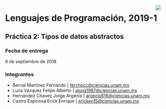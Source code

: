 <p align="center">
  <img src="http://lenguajesfc.com/20191/images/ciencias.png" align="right" hspace="5">
  <h1>Lenguajes de Programación, 2019-1</h1>
</p>

Práctica 2: Tipos de datos abstractos
-------------------------------------

### Fecha de entrega

6 de septiembre de 2018

### Integrantes

* Bernal Martínez Fernando | ferchocc@ciencias.unam.mx
* Luna Vázquez Felipe Alberto | aluna1997@ciencias.unam.mx
* Hernández Chávez Jorge Argenis | argenis616@ciencias.unam.mx
* Castro Espinosa Erick Enrique | ericken15@ciencias.unam.mx
